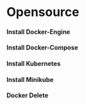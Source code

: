 # Opensource

#### Install Docker-Engine 
#### Install Docker-Compose
#### Install Kubernetes 
#### Install Minikube
#### Docker Delete

